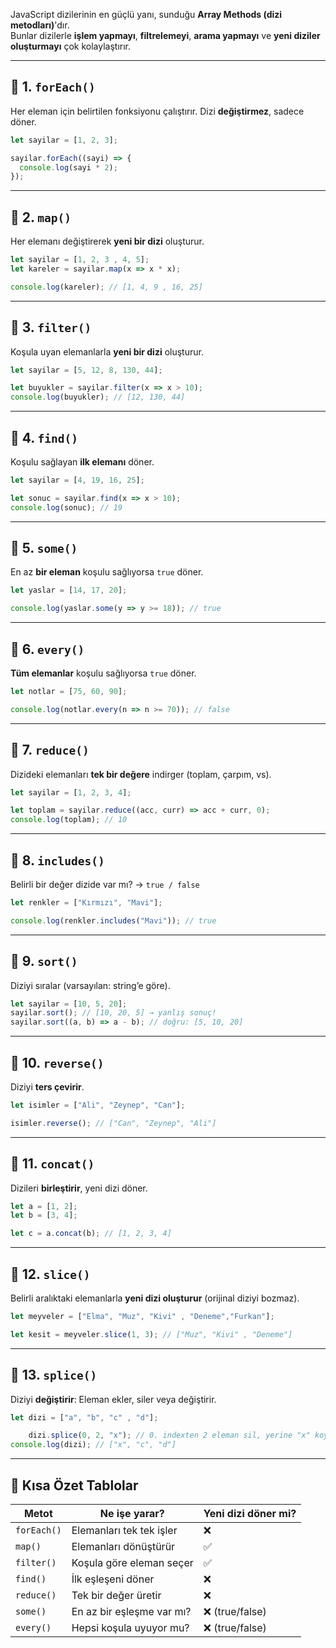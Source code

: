 
JavaScript dizilerinin en güçlü yanı, sunduğu **Array Methods (dizi metodları)**'dır.  
Bunlar dizilerle **işlem yapmayı**, **filtrelemeyi**, **arama yapmayı** ve **yeni diziler oluşturmayı** çok kolaylaştırır.

---

## 🔸 1. **`forEach()`**

Her eleman için belirtilen fonksiyonu çalıştırır. Dizi **değiştirmez**, sadece döner.

```js
let sayilar = [1, 2, 3];

sayilar.forEach((sayi) => {
  console.log(sayi * 2);
});
```

---

## 🔸 2. **`map()`**

Her elemanı değiştirerek **yeni bir dizi** oluşturur.

```js
let sayilar = [1, 2, 3 , 4, 5];
let kareler = sayilar.map(x => x * x);

console.log(kareler); // [1, 4, 9 , 16, 25]
```

---

## 🔸 3. **`filter()`**

Koşula uyan elemanlarla **yeni bir dizi** oluşturur.

```js
let sayilar = [5, 12, 8, 130, 44];

let buyukler = sayilar.filter(x => x > 10);
console.log(buyukler); // [12, 130, 44]
```

---

## 🔸 4. **`find()`**

Koşulu sağlayan **ilk elemanı** döner.

```js
let sayilar = [4, 19, 16, 25];

let sonuc = sayilar.find(x => x > 10);
console.log(sonuc); // 19
```

---

## 🔸 5. **`some()`**

En az **bir eleman** koşulu sağlıyorsa `true` döner.

```js
let yaslar = [14, 17, 20];

console.log(yaslar.some(y => y >= 18)); // true
```

---
## 🔸 6. **`every()`**

**Tüm elemanlar** koşulu sağlıyorsa `true` döner.

```js
let notlar = [75, 60, 90];

console.log(notlar.every(n => n >= 70)); // false
```

---

## 🔸 7. **`reduce()`**

Dizideki elemanları **tek bir değere** indirger (toplam, çarpım, vs).

```js
let sayilar = [1, 2, 3, 4];

let toplam = sayilar.reduce((acc, curr) => acc + curr, 0);
console.log(toplam); // 10
```

---

## 🔸 8. **`includes()`**

Belirli bir değer dizide var mı? → `true / false`

```js
let renkler = ["Kırmızı", "Mavi"];

console.log(renkler.includes("Mavi")); // true
```

---

## 🔸 9. **`sort()`**

Diziyi sıralar (varsayılan: string’e göre).

```js
let sayilar = [10, 5, 20];
sayilar.sort(); // [10, 20, 5] → yanlış sonuç!
sayilar.sort((a, b) => a - b); // doğru: [5, 10, 20]
```

---

## 🔸 10. **`reverse()`**

Diziyi **ters çevirir**.

```js
let isimler = ["Ali", "Zeynep", "Can"];

isimler.reverse(); // ["Can", "Zeynep", "Ali"]
```

---

## 🔸 11. **`concat()`**

Dizileri **birleştirir**, yeni dizi döner.

```js
let a = [1, 2];
let b = [3, 4];

let c = a.concat(b); // [1, 2, 3, 4]
```

---

## 🔸 12. **`slice()`**

Belirli aralıktaki elemanlarla **yeni dizi oluşturur** (orijinal diziyi bozmaz).

```js
let meyveler = ["Elma", "Muz", "Kivi" , "Deneme","Furkan"];

let kesit = meyveler.slice(1, 3); // ["Muz", "Kivi" , "Deneme"]
```

---

## 🔸 13. **`splice()`**

Diziyi **değiştirir**: Eleman ekler, siler veya değiştirir.

```js
let dizi = ["a", "b", "c" , "d"];

	dizi.splice(0, 2, "x"); // 0. indexten 2 eleman sil, yerine "x" koy
console.log(dizi); // ["x", "c", "d"]
```

---

## 🎯 Kısa Özet Tablolar

| Metot       | Ne işe yarar?             | Yeni dizi döner mi? |
| ----------- | ------------------------- | ------------------- |
| `forEach()` | Elemanları tek tek işler  | ❌                   |
| `map()`     | Elemanları dönüştürür     | ✅                   |
| `filter()`  | Koşula göre eleman seçer  | ✅                   |
| `find()`    | İlk eşleşeni döner        | ❌                   |
| `reduce()`  | Tek bir değer üretir      | ❌                   |
| `some()`    | En az bir eşleşme var mı? | ❌ (true/false)      |
| `every()`   | Hepsi koşula uyuyor mu?   | ❌ (true/false)      |